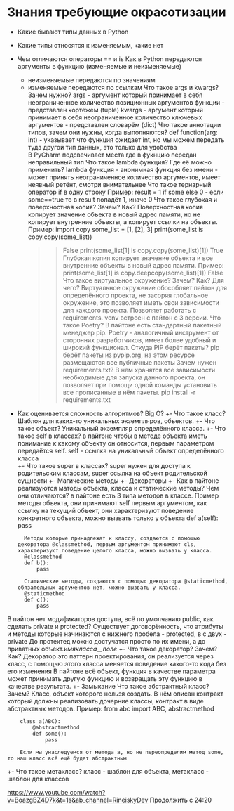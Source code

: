 # Знания требующие окрасотизации

- Какие бывают типы данных в Python 
- Какие типы относятся к изменяемым, какие нет
- Чем отличаются операторы == и is
Как в Python передаются аргументы в функцию (изменяемые и неизменяемые)
	- неизменяемые передаются по значениям
	- изменяемые передаются по ссылкам
Что такое args и kwargs? Зачем нужно?
	args - аргумент который принимает в себя неограниченное количество позиционных аргументов функции - представлен кортежем (tuple)
	kwargs - аргумент который принимает в себя неограниченное количество ключевых аргументов - представлен словарём (dict)
Что такое аннотации типов, зачем они нужны, когда выполняются?
	def function(arg: int) - указывает что функция ожидает int, но мы можем передать туда другой тип данных, это только для удобства	
	В PyCharm подсвечивает места где в фукнцию передан неправильный тип
Что такое lambda функция? Где её можно применить?
	 lambda функция - анонимная функция без имени - может принять неограниченное количество аргументов, имеет неявный ретёнт, смотри внимательнее
Что такое тернарный оператор
	if в одну строку
	Пример:
	result = 1 if some else 0 - если some==true то в result попадёт 1, иначе 0
Что такое глубокая и поверхностная копия? Зачем? Как?
	Поверхностная копия копирует значение объекта в новый адрес памяти, но не копирует внутренние объекты, а копирует ссылки на объекты. Пример:
		import copy
		some_list = [1, [2], 3]
		print(some_list is copy.copy(some_list))
		>> False
		print(some_list[1] is copy.copy(some_list)[1])
		>> True
	Глубокая копия копирует значение объекта и все внутренние объекты в новый адрес памяти. Пример:
		print(some_list[1] is copy.deepcopy(some_list)[1])
		>> False
Что такое виртуальное окружение? Зачем? Как? Для чего?
	Виртуальное окружение обособляет пайтон для определённого проекта, не засоряя глобальное окружение, это позволяет иметь свои зависимости для каждого проекта.
	Позволяет работать с requirements.
	venv встроен с пайтон с 3 версии.
Что такое Poetry?
	В пайтоне есть стандартный пакетный менеджер pip.
	Poetry - аналогичный инструмент от сторонних разработчиков, имеет более удобный и широкий функционал.
Откуда PIP берёт пакеты?
	pip берёт пакеты из pypip.org, на этом ресурсе размещаются все публичные пакеты
Зачем нужен requirements.txt?
	В нём хранятся все зависимости необходимые для запуска данного проекта, он позволяет при помощи одной команды установить все прописанные в нём пакеты.
	pip install -r requirements.txt
- Как оценивается сложность алгоритмов? Big O?
+- Что такое класс?
	Шаблон для каких-то уникальных экземпляров, объектов.
+- Что такое объект?
	Уникальный экземпляр определённого класса.
+- Что такое self в классах?
	в пайтоне чтобы в методе объекта иметь понимание к какому объекту он относится, первым параметром передаётся self. 
	self - ссылка на уникальный объект определённого класса  
+- Что такое super в классах?
	super нужен для доступа к родительским классам, super ссылка на объект родительской сущности
+- Магические методы
+- Декораторы
+- Как в пайтоне реализуются матоды объекта, класса и статические методы? Чем они отличаются?
	в пайтоне есть 3 типа методов в классе. Пример
		методы объекта, они принимают self первым аргументом, как ссылку на текущий объект, они характеризуют поведение конкретного объекта, можно вызвать только у объекта
		def a(self):
			pass

		Методы которые принадлежат к классу, создаются с помощью декоратора @classmethod, первым аргументом принимают cls, характеризуют поведение целого класса, можно вызвать у класса.
		@classmethod
		def b():
			pass

		Статические методы, создаются с помощью декоратора @staticmethod, обязательных аргументов нет, можно вызвать у класса. 
		@staticmethod
		def c():
			pass
В пайтон нет модификаторов доступа, всё по умолчанию public, как сделать private и protected?
	Существует договорённость, что атрибуты и методы которые начинаются с нижнего пробела - protected, в с двух - private
	До протектед можно достучатся просто по их имени, а до приватных объект._имякласса__поле_
+- Что такое декоратор? Зачем? Как?
	Декоратор это паттерн проектирования, он реализуется через класс, с помощью этого класса меняется поведение какого-то кода без его изменения
	В пайтоне всё объект, функция в качестве параметра может принимать другую функцию и возвращать эту функцию в качестве результата.
+- Замыкание
Что такое абстрактный класс? Зачем?
	Класс, объект которого нельзя создать.
	В нём описан контракт который должны реализовать дочерние классы, контракт в виде абстрактных методов.
	Пример:
		from abc import ABC, abstractmethod

		class a(ABC):
			@abstractmethod
			def some():
				pass

		Если мы унаследуемся от метода a, но не переопределим метод some, то наш класс всё ещё будет абстрактным
+- Что такое метакласс?
	класс - шаблон для объекта, метакласс - шаблон для классов




https://www.youtube.com/watch?v=BoazgBZ4D7k&t=1s&ab_channel=RineiskyDev
Продолжить с 24:20

